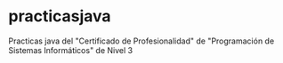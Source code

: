 # practicasjava
Practicas java del "Certificado de Profesionalidad" de "Programación de Sistemas Informáticos" de Nivel 3
